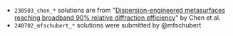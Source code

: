 - `230503_chen_*` solutions are from "[Dispersion-engineered metasurfaces reaching broadband 90% relative diffraction efficiency](https://www.nature.com/articles/s41467-023-38185-2)" by Chen et al.
- `240702_mfschubert_*` solutions were submitted by @mfschubert
